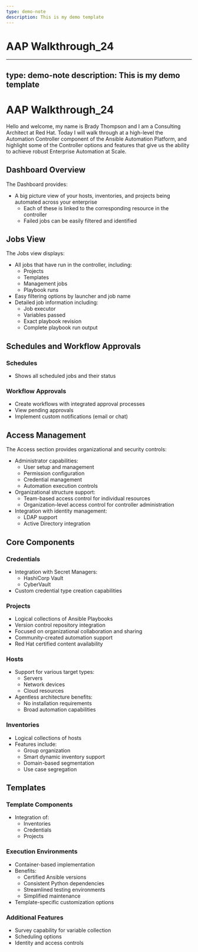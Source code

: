 ```yaml
---
type: demo-note
description: This is my demo template
---
```


# AAP Walkthrough_24

---
type: demo-note
description: This is my demo template
---

# AAP Walkthrough_24

Hello and welcome, my name is Brady Thompson and I am a Consulting Architect at Red Hat. Today I will walk through at a high-level the Automation Controller component of the Ansible Automation Platform, and highlight some of the Controller options and features that give us the ability to achieve robust Enterprise Automation at Scale.

## Dashboard Overview

The Dashboard provides:
* A big picture view of your hosts, inventories, and projects being automated across your enterprise
  * Each of these is linked to the corresponding resource in the controller
  * Failed jobs can be easily filtered and identified

## Jobs View

The Jobs view displays:
* All jobs that have run in the controller, including:
  * Projects
  * Templates
  * Management jobs
  * Playbook runs
* Easy filtering options by launcher and job name
* Detailed job information including:
  * Job executor
  * Variables passed
  * Exact playbook revision
  * Complete playbook run output

## Schedules and Workflow Approvals

### Schedules
* Shows all scheduled jobs and their status

### Workflow Approvals
* Create workflows with integrated approval processes
* View pending approvals
* Implement custom notifications (email or chat)

## Access Management

The Access section provides organizational and security controls:
* Administrator capabilities:
  * User setup and management
  * Permission configuration
  * Credential management
  * Automation execution controls
* Organizational structure support:
  * Team-based access control for individual resources
  * Organization-level access control for controller administration
* Integration with identity management:
  * LDAP support
  * Active Directory integration

## Core Components

### Credentials
* Integration with Secret Managers:
  * HashiCorp Vault
  * CyberVault
* Custom credential type creation capabilities

### Projects
* Logical collections of Ansible Playbooks
* Version control repository integration
* Focused on organizational collaboration and sharing
* Community-created automation support
* Red Hat certified content availability

### Hosts
* Support for various target types:
  * Servers
  * Network devices
  * Cloud resources
* Agentless architecture benefits:
  * No installation requirements
  * Broad automation capabilities

### Inventories
* Logical collections of hosts
* Features include:
  * Group organization
  * Smart dynamic inventory support
  * Domain-based segmentation
  * Use case segregation

## Templates

### Template Components
* Integration of:
  * Inventories
  * Credentials
  * Projects

### Execution Environments
* Container-based implementation
* Benefits:
  * Certified Ansible versions
  * Consistent Python dependencies
  * Streamlined testing environments
  * Simplified maintenance
* Template-specific customization options

### Additional Features
* Survey capability for variable collection
* Scheduling options
* Identity and access controls
